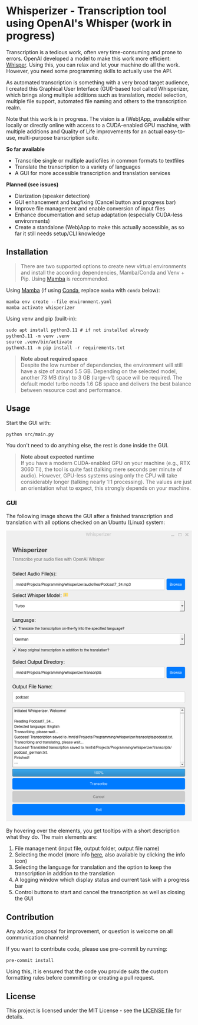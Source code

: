 # Whisperizer - Transcription tool using OpenAI's Whisper (work in progress)

Transcription is a tedious work, often very time-consuming and prone to errors. OpenAI developed a model to make this work more efficient: [Whisper](https://openai.com/index/whisper/). Using this, you can relax and let your machine do all the work. However, you need some programming skills to actually use the API.

As automated transcription is something with a very broad target audience, I created this Graphical User Interface (GUI)-based tool called Whisperizer, which brings along multiple additions such as translation, model selection, multiple file support, automated file naming and others to the transcription realm.

Note that this work is in progress. The vision is a (Web)App, available either locally or directly online with access to a CUDA-enabled GPU machine, with multiple additions and Quality of Life improvements for an actual easy-to-use, multi-purpose transcription suite.

**So far available**
 - Transcribe single or multiple audiofiles in common formats to textfiles
 - Translate the transcription to a variety of languages
 - A GUI for more accessible transcription and translation services

**Planned (see issues)**
- Diarization (speaker detection)
- GUI enhancement and bugfixing (Cancel button and progress bar)
- Improve file management and enable conversion of input files
- Enhance documentation and setup adaptation (especially CUDA-less environments)
- Create a standalone (Web)App to make this actually accessible, as so far it still needs setup/CLI knowledge

## Installation

> There are two supported options to create new virtual environments and install the according dependencies, Mamba/Conda and Venv + Pip.
> Using [Mamba](https://mamba.readthedocs.io/en/latest/index.html) is recommended.

Using [Mamba](https://mamba.readthedocs.io/en/latest/index.html) (if using [Conda](https://docs.conda.io/en/latest/), replace `mamba` with `conda` below):

```shell
mamba env create --file environment.yaml
mamba activate whisperizer
```

Using venv and pip (built-in):

```shell
sudo apt install python3.11 # if not installed already
python3.11 -m venv .venv
source .venv/bin/activate
python3.11 -m pip install -r requirements.txt
```

> **Note about required space**<br/>
> Despite the low number of dependencies, the environment will still have a size of around 5.5 GB. Depending on the selected model, another 73 MB (tiny) to 3 GB (large-v1) space will be required. The default model turbo needs 1.6 GB space and delivers the best balance between resource cost and performance.

## Usage

Start the GUI with:

```shell
python src/main.py
```

You don't need to do anything else, the rest is done inside the GUI.

> **Note about expected runtime**<br/>
> If you have a modern CUDA-enabled GPU on your machine (e.g., RTX 3060 Ti), the tool is quite fast (talking mere seconds per minute of audio). However, GPU-less systems using only the CPU will take considerably longer (talking nearly 1:1 processing). The values are just an orientation what to expect, this strongly depends on your machine.

### GUI

The following image shows the GUI after a finished transcription and translation with all options checked on an Ubuntu (Linux) system:

![GUI](./assets/gui_demo.png)

By hovering over the elements, you get tooltips with a short description what they do. The main elements are:

1. File management (input file, output folder, output file name)
2. Selecting the model (more info [here](https://github.com/openai/whisper?tab=readme-ov-file#available-models-and-languages), also available by clicking the info icon)
3. Selecting the language for translation and the option to keep the transcription in addition to the translation
4. A logging window which display status and current task with a progress bar
5. Control buttons to start and cancel the transcription as well as closing the GUI

## Contribution

Any advice, proposal for improvement, or question is welcome on all communication channels!

If you want to contribute code, please use pre-commit by running:

```shell
pre-commit install
```

Using this, it is ensured that the code you provide suits the custom formatting rules before committing or creating a pull request.

## License

This project is licensed under the MIT License - see the [LICENSE file](./LICENSE) for details.
